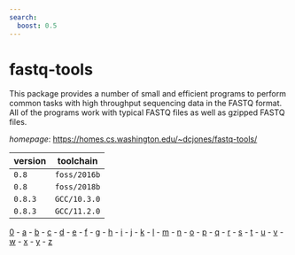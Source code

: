 ```yaml
---
search:
  boost: 0.5
---
```

# fastq-tools

This package provides a number of small and efficient programs to perform  common tasks with high throughput sequencing data in the FASTQ format. All of the programs  work with typical FASTQ files as well as gzipped FASTQ files.

*homepage*: <https://homes.cs.washington.edu/~dcjones/fastq-tools/>

version | toolchain
--------|----------
``0.8`` | ``foss/2016b``
``0.8`` | ``foss/2018b``
``0.8.3`` | ``GCC/10.3.0``
``0.8.3`` | ``GCC/11.2.0``

[0](../0/index.md) - [a](../a/index.md) - [b](../b/index.md) - [c](../c/index.md) - [d](../d/index.md) - [e](../e/index.md) - [f](../f/index.md) - [g](../g/index.md) - [h](../h/index.md) - [i](../i/index.md) - [j](../j/index.md) - [k](../k/index.md) - [l](../l/index.md) - [m](../m/index.md) - [n](../n/index.md) - [o](../o/index.md) - [p](../p/index.md) - [q](../q/index.md) - [r](../r/index.md) - [s](../s/index.md) - [t](../t/index.md) - [u](../u/index.md) - [v](../v/index.md) - [w](../w/index.md) - [x](../x/index.md) - [y](../y/index.md) - [z](../z/index.md)


